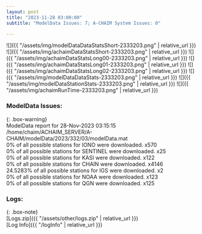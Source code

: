 ```yaml
---
layout: post
title: "2023-11-28 03:00:00"
subtitle: "ModelData Issues: 7; A-CHAIM System Issues: 0"

---
```


![]({{ "/assets/img/modelDataDataStatsShort-2333203.png" | relative_url }})
![]({{ "/assets/img/achaimDataStatsShort-2333203.png" | relative_url }})
![]({{ "/assets/img/achaimDataStatsLong00-2333203.png" | relative_url }})
![]({{ "/assets/img/achaimDataStatsLong01-2333203.png" | relative_url }})
![]({{ "/assets/img/achaimDataStatsLong02-2333203.png" | relative_url }})
![]({{ "/assets/img/modelDataDataStats-2333203.png" | relative_url }})
![]({{ "/assets/img/modelDataStationStats-2333203.png" | relative_url }})
![]({{ "/assets/img/achaimRunTime-2333203.png" | relative_url }})


### ModelData Issues:  
  
{: .box-warning}  
 ModelData report for 28-Nov-2023 03:15:15   
 /home/chaim/ACHAIM_SERVER/A-CHAIM/modelData/2023/332/03/modelData.mat   
 0% of all possible stations for IONO were downloaded. x570   
 0% of all possible stations for SENTINEL were downloaded. x25   
 0% of all possible stations for KASI were downloaded. x122   
 0% of all possible stations for CHAIN were downloaded. x4146   
 24.5283% of all possible stations for IGS were downloaded. x2   
 0% of all possible stations for NOAA were downloaded. x123   
 0% of all possible stations for QGN were downloaded. x125   
  


### Logs:  
  
{: .box-note}  
[Logs.zip]({{ "/assets/other/logs.zip" | relative_url }})  
[Log Info]({{ "/logInfo" | relative_url }})  
